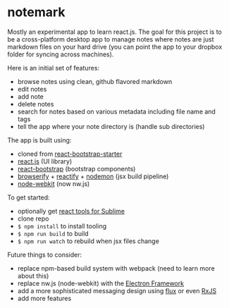 notemark
=========

Mostly an experimental app to learn react.js.  The goal for this project is to be a cross-platform desktop app to manage notes where notes are just markdown files on your hard drive (you can point the app to your dropbox folder for syncing across machines).

Here is an initial set of features:

- browse notes using clean, github flavored markdown
- edit notes
- add note
- delete notes
- search for notes based on various metadata including file name and tags
- tell the app where your note directory is (handle sub directories)

The app is built using:

- cloned from [react-bootstrap-starter](https://github.com/jritsema/react-bootstrap-starter)
- [react.js](http://facebook.github.io/react/) (UI library)
- [react-bootstrap](http://react-bootstrap.github.io) (bootstrap components)
- [browserify](http://browserify.org) + [reactify](https://github.com/andreypopp/reactify) + [nodemon](http://nodemon.io) (jsx build pipeline)
- [node-webkit](http://nwjs.io) (now nw.js)

To get started:

- optionally get [react tools for Sublime](https://github.com/reactjs/sublime-react)
- clone repo
- `$ npm install` to install tooling
- `$ npm run build` to build
- `$ npm run watch` to rebuild when jsx files change 

Future things to consider:

- replace npm-based build system with webpack (need to learn more about this)
- replace nw.js (node-webkit) with the [Electron Framework](https://github.com/atom/electron)
- add a more sophisticated messaging design using [flux](https://github.com/facebook/flux) or even [RxJS](https://reactive-extensions.github.io/RxJS/)
- add more features
